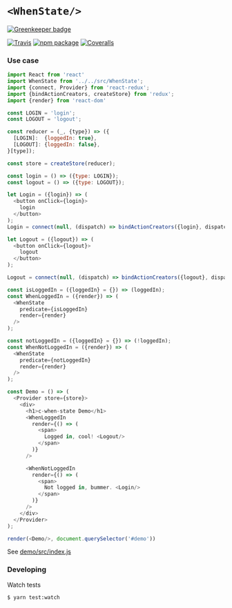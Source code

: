 # `<WhenState/>`

[![Greenkeeper badge](https://badges.greenkeeper.io/spadin/c-when-state.svg)](https://greenkeeper.io/)

[![Travis][build-badge]][build]
[![npm package][npm-badge]][npm]
[![Coveralls][coveralls-badge]][coveralls]

### Use case

```js
import React from 'react'
import WhenState from '../../src/WhenState';
import {connect, Provider} from 'react-redux';
import {bindActionCreators, createStore} from 'redux';
import {render} from 'react-dom'

const LOGIN = 'login';
const LOGOUT = 'logout';

const reducer = (_, {type}) => ({
  [LOGIN]:  {loggedIn: true},
  [LOGOUT]: {loggedIn: false},
}[type]);

const store = createStore(reducer);

const login = () => ({type: LOGIN});
const logout = () => ({type: LOGOUT});

let Login = ({login}) => (
  <button onClick={login}>
    login
  </button>
);
Login = connect(null, (dispatch) => bindActionCreators({login}, dispatch))(Login);

let Logout = ({logout}) => (
  <button onClick={logout}>
    logout
  </button>
);

Logout = connect(null, (dispatch) => bindActionCreators({logout}, dispatch))(Logout);

const isLoggedIn = ({loggedIn} = {}) => (loggedIn);
const WhenLoggedIn = ({render}) => (
  <WhenState
    predicate={isLoggedIn}
    render={render}
  />
);

const notLoggedIn = ({loggedIn} = {}) => (!loggedIn);
const WhenNotLoggedIn = ({render}) => (
  <WhenState
    predicate={notLoggedIn}
    render={render}
  />
);

const Demo = () => (
  <Provider store={store}>
    <div>
      <h1>c-when-state Demo</h1>
      <WhenLoggedIn
        render={() => (
          <span>
            Logged in, cool! <Logout/>
          </span>
        )}
      />

      <WhenNotLoggedIn
        render={() => (
          <span>
            Not logged in, bummer. <Login/>
          </span>
        )}
      />
    </div>
  </Provider>
);

render(<Demo/>, document.querySelector('#demo'))
```

See [demo/src/index.js][1]

[build-badge]: https://img.shields.io/travis/spadin/c-when-state/master.png?style=flat-square
[build]: https://travis-ci.org/spadin/c-when-state

[npm-badge]: https://img.shields.io/npm/v/c-when-state.png?style=flat-square
[npm]: https://www.npmjs.org/package/c-when-state

[coveralls-badge]: https://img.shields.io/coveralls/spadin/c-when-state/master.png?style=flat-square
[coveralls]: https://coveralls.io/github/spadin/c-when-state

[1]: https://github.com/spadin/c-when-state/blob/master/demo/src/index.js

### Developing

Watch tests

```
$ yarn test:watch
```

